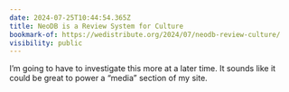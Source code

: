 ```yaml
---
date: 2024-07-25T10:44:54.365Z
title: NeoDB is a Review System for Culture
bookmark-of: https://wedistribute.org/2024/07/neodb-review-culture/
visibility: public
---
```


I’m going to have to investigate this more at a later time. It sounds like it could be great to power a “media” section of my site.
